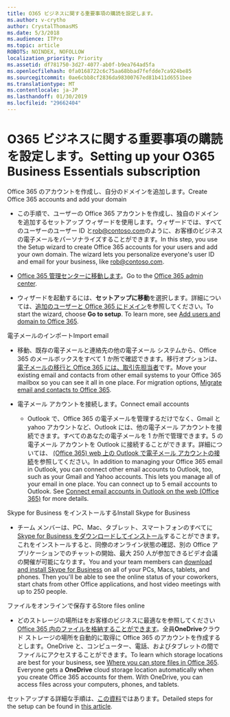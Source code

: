 ```yaml
---
title: O365 ビジネスに関する重要事項の購読を設定します。
ms.author: v-crytho
author: CrystalThomasMS
ms.date: 5/3/2018
ms.audience: ITPro
ms.topic: article
ROBOTS: NOINDEX, NOFOLLOW
localization_priority: Priority
ms.assetid: df781750-3d27-4077-ab0f-b9ea764ad5fa
ms.openlocfilehash: 0fa0168722c6c75aa68bbad7fefdde7ca924be85
ms.sourcegitcommit: 0ae6cbb8cf2836da98300767ed81b411d6551bee
ms.translationtype: MT
ms.contentlocale: ja-JP
ms.lasthandoff: 01/30/2019
ms.locfileid: "29662404"
---
```

# <a name="setting-up-your-o365-business-essentials-subscription"></a><span data-ttu-id="9b328-102">O365 ビジネスに関する重要事項の購読を設定します。</span><span class="sxs-lookup"><span data-stu-id="9b328-102">Setting up your O365 Business Essentials subscription</span></span>

<span data-ttu-id="9b328-103">Office 365 のアカウントを作成し、自分のドメインを追加します。</span><span class="sxs-lookup"><span data-stu-id="9b328-103">Create Office 365 accounts and add your domain</span></span>
  
- <span data-ttu-id="9b328-p101">この手順で、ユーザーの Office 365 アカウントを作成し、独自のドメインを追加するセットアップ ウィザードを使用します。ウィザードでは、すべてのユーザーのユーザー ID と[rob@contoso.com](mailto:rob@contoso.com)のように、お客様のビジネスの電子メールをパーソナライズすることができます。</span><span class="sxs-lookup"><span data-stu-id="9b328-p101">In this step, you use the Setup wizard to create Office 365 accounts for your users and add your own domain. The wizard lets you personalize everyone's user ID and email for your business, like [rob@contoso.com](mailto:rob@contoso.com).</span></span>
    
- <span data-ttu-id="9b328-106">[Office 365 管理センターに移動します](https://login.partner.microsoftonline.cn/)。</span><span class="sxs-lookup"><span data-stu-id="9b328-106">Go to the [Office 365 admin center](https://login.partner.microsoftonline.cn/).</span></span>
    
- <span data-ttu-id="9b328-p102">ウィザードを起動するには、**セットアップに移動**を選択します。詳細については、[追加のユーザーと Office 365 にドメイン](https://support.office.com/Article/Add-users-and-domain-to-Office-365-6383f56d-3d09-4dcb-9b41-b5f5a5efd611)を参照してください。</span><span class="sxs-lookup"><span data-stu-id="9b328-p102">To start the wizard, choose **Go to setup**. To learn more, see [Add users and domain to Office 365](https://support.office.com/Article/Add-users-and-domain-to-Office-365-6383f56d-3d09-4dcb-9b41-b5f5a5efd611).</span></span>
    
<span data-ttu-id="9b328-109">電子メールのインポート</span><span class="sxs-lookup"><span data-stu-id="9b328-109">Import email</span></span>
  
- <span data-ttu-id="9b328-p103">移動、既存の電子メールと連絡先の他の電子メール システムから、Office 365 のメールボックスをすべて 1 か所で確認できます。移行オプションは、[電子メールの移行と Office 365 には、取引先担当者](https://support.office.com/Article/Migrate-email-and-contacts-to-Office-365-a3e3bddb-582e-4133-8670-e61b9f58627e)です。</span><span class="sxs-lookup"><span data-stu-id="9b328-p103">Move your existing email and contacts from other email systems to your Office 365 mailbox so you can see it all in one place. For migration options, [Migrate email and contacts to Office 365](https://support.office.com/Article/Migrate-email-and-contacts-to-Office-365-a3e3bddb-582e-4133-8670-e61b9f58627e).</span></span>
    
- <span data-ttu-id="9b328-112">電子メール アカウントを接続します。</span><span class="sxs-lookup"><span data-stu-id="9b328-112">Connect email accounts</span></span>
    
  - <span data-ttu-id="9b328-p104">Outlook で、Office 365 の電子メールを管理するだけでなく、Gmail と yahoo アカウントなど、Outlook には、他の電子メール アカウントを接続できます。すべてのあなたの電子メールを 1 か所で管理できます。5 の電子メール アカウントを Outlook に接続することができます。詳細については、 [(Office 365) web 上の Outlook で電子メール アカウントの接続](https://support.office.com/Article/Connect-email-accounts-in-Outlook-on-the-web-Office-365-d7012ff0-924f-4f78-8aca-c3912d886c4d)を参照してください。</span><span class="sxs-lookup"><span data-stu-id="9b328-p104">In addition to managing your Office 365 email in Outlook, you can connect other email accounts to Outlook, too, such as your Gmail and Yahoo accounts. This lets you manage all of your email in one place. You can connect up to 5 email accounts to Outlook. See [Connect email accounts in Outlook on the web (Office 365)](https://support.office.com/Article/Connect-email-accounts-in-Outlook-on-the-web-Office-365-d7012ff0-924f-4f78-8aca-c3912d886c4d) for more details.</span></span> 
    
<span data-ttu-id="9b328-117">Skype for Business をインストールする</span><span class="sxs-lookup"><span data-stu-id="9b328-117">Install Skype for Business</span></span>
  
- <span data-ttu-id="9b328-p105">チーム メンバーは、PC、Mac、タブレット、スマートフォンのすべてに [Skype for Business をダウンロードしてインストール](https://support.office.com/Article/download-and-install-Skype-for-Business-8a0d4da8-9d58-44f9-9759-5c8f340cb3fb)することができます。これをインストールすると、同僚のオンライン状態の確認、別の Office アプリケーションでのチャットの開始、最大 250 人が参加できるビデオ会議の開催が可能になります。</span><span class="sxs-lookup"><span data-stu-id="9b328-p105">You and your team members can [download and install Skype for Business](https://support.office.com/Article/download-and-install-Skype-for-Business-8a0d4da8-9d58-44f9-9759-5c8f340cb3fb) on all of your PCs, Macs, tablets, and phones. Then you'll be able to see the online status of your coworkers, start chats from other Office applications, and host video meetings with up to 250 people.</span></span> 
    
<span data-ttu-id="9b328-120">ファイルをオンラインで保存する</span><span class="sxs-lookup"><span data-stu-id="9b328-120">Store files online</span></span>
  
- <span data-ttu-id="9b328-p106">どのストレージの場所はをお客様のビジネスに最適なを参照してください[Office 365 内のファイルを格納することができます](https://support.office.com/article/c7c20284-bc94-47f4-9728-d28e9daf0790.aspx)。全員**OneDrive**クラウド ストレージの場所を自動的に取得に Office 365 のアカウントを作成するとします。OneDrive と、コンピューター、電話、およびタブレットの間でファイルにアクセスすることができます。</span><span class="sxs-lookup"><span data-stu-id="9b328-p106">To learn which storage locations are best for your business, see [Where you can store files in Office 365](https://support.office.com/article/c7c20284-bc94-47f4-9728-d28e9daf0790.aspx). Everyone gets a **OneDrive** cloud storage location automatically when you create Office 365 accounts for them. With OneDrive, you can access files across your computers, phones, and tablets.</span></span> 
    
<span data-ttu-id="9b328-124">セットアップする詳細な手順は、[この資料](https://support.office.com/Article/set-up-Office-365-for-business-6a3a29a0-e616-4713-99d1-15eda62d04fa#ID0EAAAABAAA=Business_Essentials)ではあります。</span><span class="sxs-lookup"><span data-stu-id="9b328-124">Detailed steps for the setup can be found in [this article](https://support.office.com/Article/set-up-Office-365-for-business-6a3a29a0-e616-4713-99d1-15eda62d04fa#ID0EAAAABAAA=Business_Essentials).</span></span>
  

